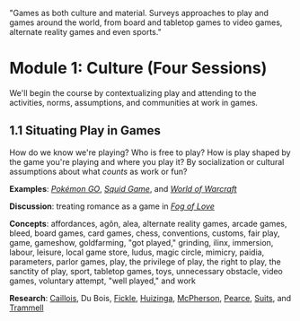 "Games as both culture and material. Surveys approaches to play and games around the world, from board and tabletop games to video games, alternate reality games and even sports."

# Module 1: Culture (Four Sessions) 

We'll begin the course by contextualizing play and attending to the activities, norms, assumptions, and communities at work in games.  

## 1.1 Situating Play in Games 

How do we know we're playing? Who is free to play? How is play shaped by the game you're playing and where you play it? By socialization or cultural assumptions about what *counts* as work or fun?   

**Examples**: [*Pokémon GO*](https://pokemongo.com/), [*Squid Game*](https://en.wikipedia.org/wiki/Squid_Game), and [*World of Warcraft*](https://worldofwarcraft.blizzard.com/en-us/) 

**Discussion**: treating romance as a game in [*Fog of Love*](https://floodgate.games/products/fog-of-love) 

**Concepts**: affordances, agôn, alea, alternate reality games, arcade games, bleed, board games, card games, chess, conventions, customs, fair play, game, gameshow, goldfarming, "got played," grinding, ilinx, immersion, labour, leisure, local game store, ludus, magic circle, mimicry, paidia, parameters, parlor games, play, the privilege of play, the right to play, the sanctity of play, sport, tabletop games, toys, unnecessary obstacle, video games, voluntary attempt, "well played," and work

**Research**: [Caillois](https://www.press.uillinois.edu/books/?id=p070334), Du Bois, [Fickle](https://academic.oup.com/nyu-press-scholarship-online/book/30900), [Huizinga](https://archive.org/details/homoludensstudyo1950huiz/page/n9/mode/2up), [McPherson](https://www.museumofplay.org/app/uploads/2022/01/13-2-Article-12-Free-to-go.pdf), [Pearce](https://mitpress.mit.edu/9780262550819/playframes/), [Suits](https://broadviewpress.com/product/the-grasshopper-third-edition/#tab-description), and [Trammell](https://nyupress.org/9781479818433/the-privilege-of-play/)
